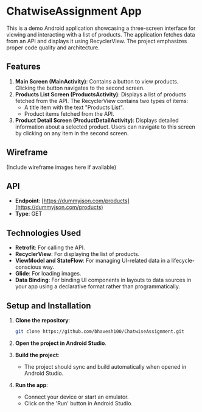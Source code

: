# ChatwiseAssignment App

This is a demo Android application showcasing a three-screen interface for viewing and interacting with a list of products. The application fetches data from an API and displays it using RecyclerView. The project emphasizes proper code quality and architecture.

## Features

1. **Main Screen (MainActivity)**: Contains a button to view products. Clicking the button navigates to the second screen.
2. **Products List Screen (ProductsActivity)**: Displays a list of products fetched from the API. The RecyclerView contains two types of items:
   - A title item with the text "Products List".
   - Product items fetched from the API.
3. **Product Detail Screen (ProductDetailActivity)**: Displays detailed information about a selected product. Users can navigate to this screen by clicking on any item in the second screen.

## Wireframe

(Include wireframe images here if available)

## API

- **Endpoint**: [https://dummyjson.com/products](https://dummyjson.com/products)
- **Type**: GET

## Technologies Used

- **Retrofit**: For calling the API.
- **RecyclerView**: For displaying the list of products.
- **ViewModel and StateFlow**: For managing UI-related data in a lifecycle-conscious way.
- **Glide**: For loading images.
- **Data Binding**: For binding UI components in layouts to data sources in your app using a declarative format rather than programmatically.

## Setup and Installation

1. **Clone the repository**:
    ```bash
    git clone https://github.com/bhavesh100/ChatwiseAssignment.git
    ```
2. **Open the project in Android Studio**.

3. **Build the project**:
    - The project should sync and build automatically when opened in Android Studio.

4. **Run the app**:
    - Connect your device or start an emulator.
    - Click on the 'Run' button in Android Studio.
